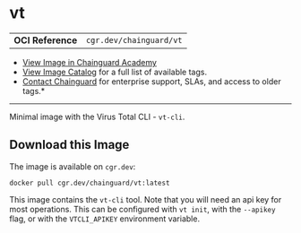 <!--monopod:start-->
# vt
| | |
| - | - |
| **OCI Reference** | `cgr.dev/chainguard/vt` |


* [View Image in Chainguard Academy](https://edu.chainguard.dev/chainguard/chainguard-images/reference/vt/overview/)
* [View Image Catalog](https://console.enforce.dev/images/catalog) for a full list of available tags.
* [Contact Chainguard](https://www.chainguard.dev/chainguard-images) for enterprise support, SLAs, and access to older tags.*

---
<!--monopod:end-->

<!--overview:start-->
Minimal image with the Virus Total CLI - `vt-cli`.
<!--overview:end-->

<!--getting:start-->
## Download this Image
The image is available on `cgr.dev`:

```
docker pull cgr.dev/chainguard/vt:latest
```
<!--getting:end-->

<!--body:start-->
This image contains the `vt-cli` tool.
Note that you will need an api key for most operations.
This can be configured with `vt init`, with the `--apikey` flag, or with the `VTCLI_APIKEY` environment variable.
<!--body:end-->
